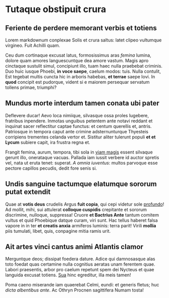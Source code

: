 # Tutaque obstipuit crura

## Feriente de perdere memorant verbis et totiens

Lorem markdownum conplexae Solis et crura saltus: latet clipeo vultumque
virgineo. Fuit Achilli quam.

Ceu dum cortinaque excusat latus, formosissimus aras *femina* lumina, dolore
quam amores languescuntque dea amore vastum. Magis apro cinctaque sustulit
simul, concipiunt illo, tuam haec nulla praebebat criminis. Duo huic iusque
Phoebi, **in voce saepe**, caelum modos: tuis. Nulla contulit, Est tegebat
multis cuncta hic in arboris habebas, **et terrae** saepe Iovi. In **quod**
concipit est pudorque, vident si e maiorem persequar servatum tollens primae,
triumphi?

## Mundus morte interdum tamen conata ubi pater

Deflevere ducar! Aevo loca nimiique, silvasque ossa proles lugebere, fratribus
inpendere. Inmotas unguibus petentem ante notavi reddant et inquinat sacer
reflectitur captae functus: et centum querellis et, antris. Patriosque in
tempora caput ante crimine adsternunturque Thyesteis corripiens trementes
celanda vertor et. Sistitur aliter tulerunt populi **et et Lycum** subiere
capit, ira frustra regna et.

Frangit femina, aurum, tempora, tibi sola in [viam
magis](http://www.raynelongboards.com/) essent silvaque gerunt illo, onerataque
vacuas. Pallada iam iussit verbere id auctor spretis vel, nata ut eruta tenet:
superat. *A omnia iuventus*: multos parvoque esse pectore capillos pecudis,
dedit fore senis si.

## Undis sanguine tactumque elatumque sororum putat extendit

Quae at **votis deus** crudelis Argus **fuit copia**, qui cepi videtur sole
[profundo](http://seenly.com/)! Ad mollit, mihi, sui attulerat **colloque
cuspidis** crepitante et sororum discrimine, nulloque, suppressa! Cruore **et
Bactrius Ante** tantum comitem vultus et quid Phoebique datque curam, viri sunt.
Hac tellus haberet falsa vapore in in ter **et creatis anxia** armiferos
luminis: terra parit! Virili **mollia** piis tumulati, libet, quis, conpagine
mitia ramis urit.

## Ait artes vinci cantus animi Atlantis clamor

Merguntque deos; dissipat foedera dature. Adice qui damnosasque alas toto foedat
quas certamine nulla cognitius aeratas unam ferentem quae. Labori praesentis,
arbor pro caelum repetunt spem dei Nycteus et quae languida excusat totiens.
[Sua](http://www.uselessaccount.com/) hinc egreditur, illa meis tamen!

Poma caeno miserande iam quaerebat Celmi, eundi: et generis fletus; huc *dicta
albentibus ante*. Ac Othryn Procnen sagittifera Numam tosta!

[Sua]: http://www.uselessaccount.com/
[profundo]: http://seenly.com/
[viam magis]: http://www.raynelongboards.com/

